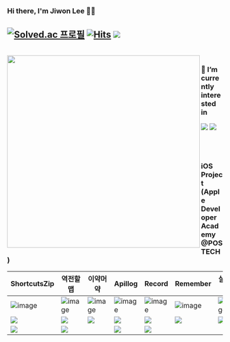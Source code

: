 
<div align="left">

### Hi there, I'm Jiwon Lee 🖐🏻

[![Solved.ac
프로필](http://mazassumnida.wtf/api/mini/generate_badge?boj=zest1923)](https://solved.ac/zest1923)
[![Hits](https://hits.seeyoufarm.com/api/count/incr/badge.svg?url=https%3A%2F%2Fgithub.com%2FJIWON1923&count_bg=%238A8C89&title_bg=%234D4D4D&icon=github.svg&icon_color=%23FFFFFF&title=hits&edge_flat=false)](https://hits.seeyoufarm.com) 
<a href="https://zest1923.tistory.com"><img src="https://img.shields.io/badge/Tistory-000000?style=flat-square&logo=tistory&logoColor=white"/></a> 
  <br>
---

  <br>

<img align = "left" src = "https://github-readme-stats.vercel.app/api?username=JIWON1923&show_icons=true&theme=dark" width = 450/>

### 🌱 I’m currently interested in
<img src="https://img.shields.io/badge/iOS-000000?style=for-the-badge&logo=apple&logoColor=white"/>
<img src="https://img.shields.io/badge/Swift-F05138?style=for-the-badge&logo=swift&logoColor=white"/>

<br>
  
  <!--
### 🐣 Once I've used
<img src="https://img.shields.io/badge/Python-3776AB?style=flat-square&logo=Python&logoColor=white"/>
<img src="https://img.shields.io/badge/Java-2C2255?style=flat-square"/>
<img src="https://img.shields.io/badge/C-A8B9CC?style=flat-square&logo=C&logoColor=white"/>
<img src="https://img.shields.io/badge/C++-00599C?style=flat-square&logo=Cplusplus&logoColor=white"/>
<img src="https://img.shields.io/badge/c%23-239120?style=flat-square&logo=c-sharp&logoColor=white"/>
<img src="https://img.shields.io/badge/javascript-F7DF1E?style=flat-square&logo=javascript&logoColor=white"/>
<br>
<img src="https://img.shields.io/badge/mySQL-4479A1?style=flat-square&logo=mySQL&logoColor=white"/>
<img src="https://img.shields.io/badge/oracle-F80000?style=flat-square&logo=oracle&logoColor=white"/>
<img src="https://img.shields.io/badge/firebase-FFCA28?style=flat-square&logo=firebase&logoColor=white"/>
</div>
-->


  <br><br>
  
### iOS Project (Apple Developer Academy @POSTECH)

  |ShortcutsZip|역전할맵|이약머약|Apillog|Record|Remember|살까말까|
  |---|---|---|---|---|---|---|
  |![image](https://user-images.githubusercontent.com/68676844/212475258-cf95bf91-6ba0-46a1-8304-f59f710b6b8b.png)|![image](https://user-images.githubusercontent.com/68676844/212475396-5f035a3b-7845-408b-904c-0e2bf1cf4cb3.png)|![image](https://user-images.githubusercontent.com/68676844/212475273-8935a7e8-28cb-4563-879e-0d592841e1a4.png)|![image](https://user-images.githubusercontent.com/68676844/212475285-e4842587-0056-4610-a4c1-a32578750828.png)|![image](https://user-images.githubusercontent.com/68676844/212475382-f14e9cbe-e039-45f6-a98f-1364b8d51549.png)|![image](https://user-images.githubusercontent.com/68676844/212475298-3fb92a57-47c3-4714-884a-72a142c1de1a.png)|![image](https://user-images.githubusercontent.com/68676844/212475306-eb5d44bb-928f-4272-9619-62d6d33f8434.png)|
  |<a href="https://github.com/DeveloperAcademy-POSTECH/MacC-Team-HappyAnding"><img src="https://img.shields.io/badge/Github-181717?style=flat-square&logo=Github&logoColor=white"/></a>|<a href="https://github.com/Gwamegis/Halmap"><img src="https://img.shields.io/badge/Github-181717?style=flat-square&logo=github&logoColor=white"/></a>|<a href="https://github.com/JIWON1923/DetectMedicine"><img src="https://img.shields.io/badge/Github-181717?style=flat-square&logo=Github&logoColor=white"/></a>|<a href="https://github.com/DeveloperAcademy-POSTECH/MC3-Team2-APillog"><img src="https://img.shields.io/badge/Github-181717?style=flat-square&logo=Github&logoColor=white"/></a>|<a href="https://github.com/DeveloperAcademy-POSTECH/MC2-Team7-Larasy"><img src="https://img.shields.io/badge/Github-181717?style=flat-square&logo=Github&logoColor=white"/></a>|<a href="https://github.com/JIWON1923/Remember"><img src="https://img.shields.io/badge/Github-181717?style=flat-square&logo=Github&logoColor=white"/></a>|<a href="https://github.com/DeveloperAcademy-POSTECH/FinishLine-Buy-or-not"><img src="https://img.shields.io/badge/Github-181717?style=flat-square&logo=Github&logoColor=white"/></a>|
  |<a href="https://apps.apple.com/kr/app/shortcutszip/id6444001181"><img src="https://img.shields.io/badge/App Store-0D96F6?style=flat-square&logo=appstore&logoColor=white"/></a>|<a href="https://apps.apple.com/kr/app/%EC%97%AD%EC%A0%84%ED%95%A0%EB%A7%B5/id6444238142"><img src="https://img.shields.io/badge/App Store-0D96F6?style=flat-square&logo=appstore&logoColor=white"/></a>||<a href="https://apps.apple.com/kr/app/apillog/id1636467512"><img src="https://img.shields.io/badge/App Store-0D96F6?style=flat-square&logo=appstore&logoColor=white"/></a>|<a href="https://apps.apple.com/kr/app/record-%EC%9D%8C%EC%95%85%EC%9C%BC%EB%A1%9C-%EA%B8%B0%EB%A1%9D%ED%95%98%EB%8A%94-%EC%9D%BC%EA%B8%B0/id6443635917"><img src="https://img.shields.io/badge/App Store-0D96F6?style=flat-square&logo=appstore&logoColor=white"/></a>||
